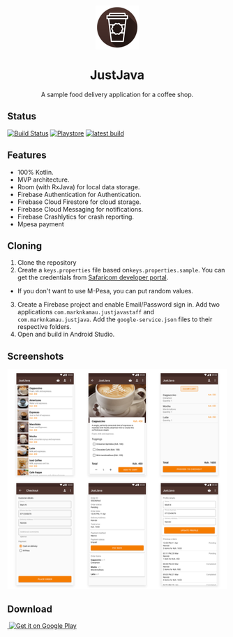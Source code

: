 <p align="center">
	<img
		width="100"
		alt="Logo"
		src="/images/just_java_logo.png">
</p>
<h1 align="center">
	JustJava
</h1>
<p align="center">
A sample food delivery application for a coffee shop.
</p>

## Status
[![Build Status](https://app.bitrise.io/app/c373b1aa540acc1c/status.svg?token=u-KpJIBnS_0TQUtBtYNEJQ&branch=master)](https://app.bitrise.io/app/c373b1aa540acc1c)
[![Playstore](https://img.shields.io/badge/Download-Playstore-brightgreen.svg)](https://play.google.com/store/apps/details?id=com.marknkamau.justjava)
[![latest build](https://img.shields.io/badge/Download-Latest%20build-brightgreen.svg)](https://skyll.herokuapp.com/justjava?redirect=true)

## Features

* 100% Kotlin.
* MVP architecture.
* Room (with RxJava) for local data storage.
* Firebase Authentication for Authentication.
* Firebase Cloud Firestore for cloud storage.
* Firebase Cloud Messaging for notifications. 
* Firebase Crashlytics for crash reporting.
* Mpesa payment

## Cloning
1. Clone the repository
2. Create a `keys.properties` file based on`keys.properties.sample`. You can get the credentials 
from [Safaricom developer portal](https://developer.safaricom.co.ke/). 
- If you don't want to use M-Pesa, you can put random values.
3. Create a Firebase project and enable Email/Password sign in. Add two applications `com.marknkamau.justjavastaff` 
and `com.marknkamau.justjava`. Add the `google-service.json` files to their respective folders.
4. Open and build in Android Studio.

## Screenshots

![App](/images/branding.png)

## Download 
<a href='https://play.google.com/store/apps/details?id=com.marknkamau.justjava'>
​    <img alt='Get it on Google Play' 
​         src='https://play.google.com/intl/en_us/badges/images/generic/en_badge_web_generic.png'
​         height="116" width="300"/>
</a>  
